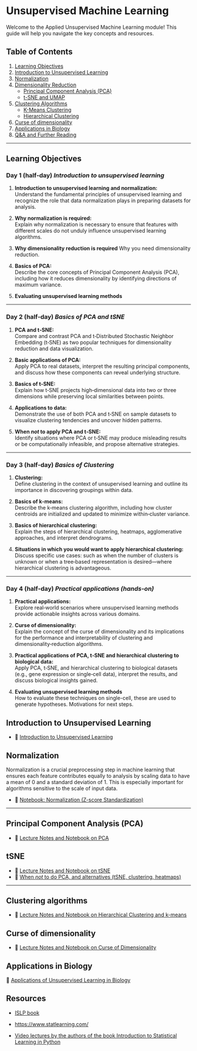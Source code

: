 # Unsupervised Machine Learning

Welcome to the Applied Unsupervised Machine Learning module! This guide will help you navigate the key concepts and resources.

## Table of Contents

1. [Learning Objectives](#learning-objectives)
2. [Introduction to Unsupervised Learning](#introduction-to-unsupervised-learning)
3. [Normalization](#normalization)
4. [Dimensionality Reduction](#dimensionality-reduction)
    - [Principal Component Analysis (PCA)](#principal-component-analysis-pca)
    - [t-SNE and UMAP](#t-sne-and-umap)
5. [Clustering Algorithms](#clustering-algorithms)
    - [K-Means Clustering](#k-means-clustering)
    - [Hierarchical Clustering](#hierarchical-clustering)
6. [Curse of dimensionality](#curse-of-dimensionality) 
7. [Applications in Biology](#applications-in-biology)
8. [Q&A and Further Reading](#qa-and-further-reading)

---

## Learning Objectives

### Day 1 (half‑day) *Introduction to unsupervised learning*

1. **Introduction to unsupervised learning and normalization:**  
   Understand the fundamental principles of unsupervised learning and recognize the role that data normalization plays in preparing datasets for analysis.

2. **Why normalization is required:**  
   Explain why normalization is necessary to ensure that features with different scales do not unduly influence unsupervised learning algorithms.

3. **Why dimensionality reduction is required**
   Why you need dimensionality reduction. 


4. **Basics of PCA:**  
   Describe the core concepts of Principal Component Analysis (PCA), including how it reduces dimensionality by identifying directions of maximum variance.

5. **Evaluating unsupervised learning methods**
   

---

### Day 2 (half‑day) *Basics of PCA and tSNE*

1. **PCA and t‑SNE:**  
   Compare and contrast PCA and t‑Distributed Stochastic Neighbor Embedding (t‑SNE) as two popular techniques for dimensionality reduction and data visualization.

2. **Basic applications of PCA:**  
   Apply PCA to real datasets, interpret the resulting principal components, and discuss how these components can reveal underlying structure.

3. **Basics of t‑SNE:**  
   Explain how t‑SNE projects high‑dimensional data into two or three dimensions while preserving local similarities between points.

4. **Applications to data:**  
   Demonstrate the use of both PCA and t‑SNE on sample datasets to visualize clustering tendencies and uncover hidden patterns.

5. **When *not* to apply PCA and t‑SNE:**  
   Identify situations where PCA or t‑SNE may produce misleading results or be computationally infeasible, and propose alternative strategies.

---

### Day 3 (half‑day) *Basics of Clustering*

1. **Clustering:**  
   Define clustering in the context of unsupervised learning and outline its importance in discovering groupings within data.

2. **Basics of k‑means:**  
   Describe the k‑means clustering algorithm, including how cluster centroids are initialized and updated to minimize within‑cluster variance.

3. **Basics of hierarchical clustering:**  
   Explain the steps of hierarchical clustering, heatmaps, agglomerative approaches, and interpret dendrograms.

4. **Situations in which you would want to apply hierarchical clustering:**  
   Discuss specific use cases: such as when the number of clusters is unknown or when a tree‑based representation is desired—where hierarchical clustering is advantageous.

---

### Day 4 (half‑day) *Practical applications (hands-on)*

1. **Practical applications:**  
   Explore real‑world scenarios where unsupervised learning methods provide actionable insights across various domains.

2. **Curse of dimensionality:**  
   Explain the concept of the curse of dimensionality and its implications for the performance and interpretability of clustering and dimensionality‑reduction algorithms.

3. **Practical applications of PCA, t‑SNE and hierarchical clustering to biological data:**  
   Apply PCA, t‑SNE, and hierarchical clustering to biological datasets (e.g., gene expression or single‑cell data), interpret the results, and discuss biological insights gained.

4. **Evaluating unsupervised learning methods**   
   How to evaluate these techniques on single-cell, these are used to generate hypotheses. Motivations for next steps.



## Introduction to Unsupervised Learning


- 📓 [Introduction to Unsupervised Learning](https://github.com/neelsoumya/python_machine_learning/blob/main/intro_unsupervised.md)


## Normalization

Normalization is a crucial preprocessing step in machine learning that ensures each feature contributes equally to analysis by scaling data to have a mean of 0 and a standard deviation of 1. This is especially important for algorithms sensitive to the scale of input data.

- 📓 [Notebook: Normalization (Z-score Standardization)](https://github.com/neelsoumya/python_machine_learning/blob/main/normalising_data.ipynb)

---



## Principal Component Analysis (PCA)

- 📓 [Lecture Notes and Notebook on PCA](https://github.com/neelsoumya/python_machine_learning/blob/main/pca_notes.ipynb)


## tSNE

- 📓 [Lecture Notes and Notebook on tSNE](https://github.com/neelsoumya/python_machine_learning/blob/main/tsne_simple.ipynb)
- 📓 [When *not* to do PCA, and alternatives (tSNE, clustering, heatmaps)](https://github.com/neelsoumya/python_machine_learning/blob/main/pca_when_not_to_do.ipynb)

---

## Clustering algorithms

- 📓 [Lecture Notes and Notebook on Hierarchical Clustering and k-means](https://github.com/neelsoumya/python_machine_learning/blob/main/clustering.md)



## Curse of dimensionality

- 📓 [Lecture Notes and Notebook on Curse of Dimensionality](https://github.com/neelsoumya/python_machine_learning/blob/main/curse_dimensionality.md)


## Applications in Biology

📓 [Applications of Unsupervised Learning in Biology](https://github.com/neelsoumya/python_machine_learning/blob/main/applications_unsupervised.md
)


## Resources

- [ISLP book](https://www.statlearning.com/)

- https://www.statlearning.com/

- [Video lectures by the authors of the book Introduction to Statistical Learning in Python](https://www.youtube.com/playlist?list=PLoROMvodv4rNHU1-iPeDRH-J0cL-CrIda)
